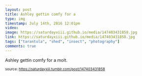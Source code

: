 ```yaml
---
layout: post
title: Ashley gettin comfy for a 
type: img
timestamp: July 14th, 2016 12:01pm
video: 
image: https://saturdayxiii.github.io/media/147403431858.jpg
link: https://saturdayxiii.github.io/media/147403431858.jpg
tags: ["tarantula", "shed", "insect", "photography"]
comments: true
---
```


Ashley gettin comfy for a molt.
 
  
<small>source: https://saturdayxiii.tumblr.com/post/147403431858</small>
